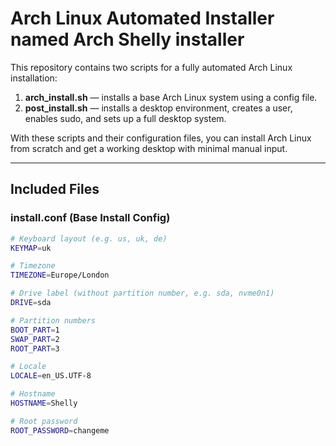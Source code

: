# Arch Linux Automated Installer named Arch Shelly installer

This repository contains two scripts for a fully automated Arch Linux installation:

1. **arch_install.sh** — installs a base Arch Linux system using a config file.
2. **post_install.sh** — installs a desktop environment, creates a user, enables sudo, and sets up a full desktop system.

With these scripts and their configuration files, you can install Arch Linux from scratch and get a working desktop with minimal manual input.

---

## Included Files

### install.conf (Base Install Config)
```bash
# Keyboard layout (e.g. us, uk, de)
KEYMAP=uk

# Timezone
TIMEZONE=Europe/London

# Drive label (without partition number, e.g. sda, nvme0n1)
DRIVE=sda

# Partition numbers
BOOT_PART=1
SWAP_PART=2
ROOT_PART=3

# Locale
LOCALE=en_US.UTF-8

# Hostname
HOSTNAME=Shelly

# Root password
ROOT_PASSWORD=changeme
